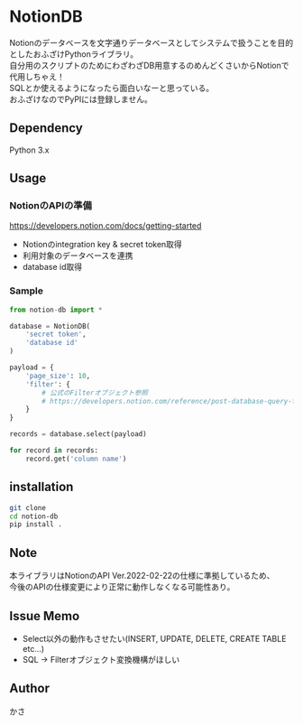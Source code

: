 # NotionDB

Notionのデータベースを文字通りデータベースとしてシステムで扱うことを目的としたおふざけPythonライブラリ。  
自分用のスクリプトのためにわざわざDB用意するのめんどくさいからNotionで代用しちゃえ！  
SQLとか使えるようになったら面白いなーと思っている。  
おふざけなのでPyPIには登録しません。

## Dependency

Python 3.x

## Usage

### NotionのAPIの準備

<https://developers.notion.com/docs/getting-started>  

* Notionのintegration key & secret token取得
* 利用対象のデータベースを連携
* database id取得

### Sample

```Python
from notion-db import *

database = NotionDB(
    'secret token',
    'database id'
)

payload = {
    'page_size': 10,
    'filter': {
        # 公式のFilterオブジェクト参照
        # https://developers.notion.com/reference/post-database-query-filter
    }
}

records = database.select(payload)

for record in records:
    record.get('column name')
```

## installation

```bash
git clone 
cd notion-db
pip install . 
```

## Note

本ライブラリはNotionのAPI Ver.2022-02-22の仕様に準拠しているため、  
今後のAPIの仕様変更により正常に動作しなくなる可能性あり。

## Issue Memo

* Select以外の動作もさせたい(INSERT, UPDATE, DELETE, CREATE TABLE etc...)
* SQL -> Filterオブジェクト変換機構がほしい

## Author

かさ
